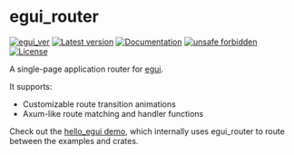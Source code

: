 # egui_router

[![egui_ver](https://img.shields.io/badge/egui-0.28.0-blue)](https://github.com/emilk/egui)
[![Latest version](https://img.shields.io/crates/v/egui_router.svg)](https://crates.io/crates/egui_router)
[![Documentation](https://docs.rs/egui_router/badge.svg)](https://docs.rs/egui_router)
[![unsafe forbidden](https://img.shields.io/badge/unsafe-forbidden-success.svg)](https://github.com/rust-secure-code/safety-dance/)
[![License](https://img.shields.io/crates/l/egui_router.svg)](https://crates.io/crates/egui_router)


[content]:<>


A single-page application router for [egui](https://github.com/emilk/egui).

It supports:

- Customizable route transition animations
- Axum-like route matching and handler functions

Check out the [hello_egui demo](https://lucasmerlin.github.io/hello_egui/), which internally uses
egui_router to route between the examples and crates.
